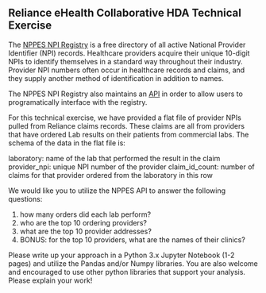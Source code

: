 ## Reliance eHealth Collaborative HDA Technical Exercise

The [NPPES NPI Registry](https://npiregistry.cms.hhs.gov/) is a free directory of all active National Provider Identifier (NPI) records. Healthcare providers acquire their unique 10-digit NPIs to identify themselves in a standard way throughout their industry. Provider NPI numbers often occur in healthcare records and claims, and they supply another method of identification in addition to names.

The NPPES NPI Registry also maintains an [API](https://npiregistry.cms.hhs.gov/registry/help-api) in order to allow users to programatically interface with the registry.

For this technical exercise, we have provided a flat file of provider NPIs pulled from Reliance claims records.  These claims are all from providers that have ordered Lab results on their patients from commercial labs. The schema of the data in the flat file is:

laboratory: name of the lab that performed the result in the claim
provider_npi: unique NPI number of the provider
claim_id_count: number of claims for that provider ordered from the laboratory in this row

We would like you to utilize the NPPES API to answer the following questions:

1) how many orders did each lab perform?
2) who are the top 10 ordering providers?
3) what are the top 10 provider addresses?
4) BONUS: for the top 10 providers, what are the names of their clinics?

Please write up your approach in a Python 3.x Jupyter Notebook (1-2 pages) and utilize the Pandas and/or Numpy libraries. You are also welcome and encouraged to use other python libraries that support your analysis. Please explain your work!
